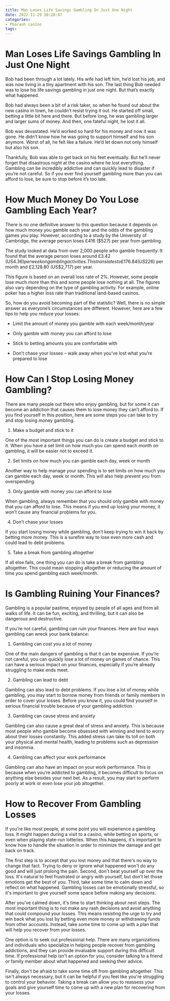 ```yaml
---
title: Man Loses Life Savings Gambling In Just One Night
date: 2022-11-29 10:28:47
categories:
- Pharaoh casino
tags:
---
```



#  Man Loses Life Savings Gambling In Just One Night

Bob had been through a lot lately. His wife had left him, he’d lost his job, and was now living in a tiny apartment with his son. The last thing Bob needed was to lose his life savings gambling in just one night. But that’s exactly what happened.

Bob had always been a bit of a risk taker, so when he found out about the new casino in town, he couldn’t resist trying it out. He started off small, betting a little bit here and there. But before long, he was gambling larger and larger sums of money. And then, one fateful night, he lost it all.

Bob was devastated. He’d worked so hard for his money and now it was gone. He didn’t know how he was going to support himself and his son anymore. Worst of all, he felt like a failure. He’d let down not only himself but also his son.

Thankfully, Bob was able to get back on his feet eventually. But he’ll never forget that disastrous night at the casino where he lost everything. Gambling can be incredibly addictive and can quickly lead to disaster if you’re not careful. So if you ever find yourself gambling more than you can afford to lose, be sure to stop before it’s too late.

#  How Much Money Do You Lose Gambling Each Year?

There is no one definitive answer to this question because it depends on how much money you gamble each year and the odds of the gambling games you play. However, according to a study by the University of Cambridge, the average person loses £416 ($527) per year from gambling.

The study looked at data from over 2,000 people who gamble frequently. It found that the average person loses around £3.42 (US$4.36) per week on gambling activities. This translates to £176.84 (US$226) per month and £2,128.80 (US$2,717) per year.

This figure is based on an overall loss rate of 2%. However, some people lose much more than this and some people lose nothing at all. The figures also vary depending on the type of gambling activity. For example, online poker has a higher loss rate than traditional land-based casinos.

So, how do you avoid becoming part of the statistic? Well, there is no simple answer as everyone’s circumstances are different. However, here are a few tips to help you reduce your losses:

* Limit the amount of money you gamble with each week/month/year

* Only gamble with money you can afford to lose

* Stick to betting amounts you are comfortable with

* Don’t chase your losses – walk away when you’ve lost what you’re prepared to lose

#  How Can I Stop Losing Money Gambling?

There are many people out there who enjoy gambling, but for some it can become an addiction that causes them to lose money they can’t afford to. If you find yourself in this position, here are some steps you can take to try and stop losing money gambling.

1. Make a budget and stick to it

One of the most important things you can do is create a budget and stick to it. When you have a set limit on how much you can spend each month on gambling, it will be easier not to exceed it.

2. Set limits on how much you can gamble each day, week or month

Another way to help manage your spending is to set limits on how much you can gamble each day, week or month. This will also help prevent you from overspending.

3. Only gamble with money you can afford to lose

When gambling, always remember that you should only gamble with money that you can afford to lose. This means if you end up losing your money, it won’t cause any financial problems for you.

4. Don’t chase your losses

If you start losing money while gambling, don’t keep trying to win it back by betting more money. This is a surefire way to lose even more cash and could lead to debt problems.


5. Take a break from gambling altogether

If all else fails, one thing you can do is take a break from gambling altogether. This could mean stopping altogether or reducing the amount of time you spend gambling each week/month.

#  Is Gambling Ruining Your Finances?

Gambling is a popular pastime, enjoyed by people of all ages and from all walks of life. It can be fun, exciting, and thrilling, but it can also be dangerous and destructive.

If you’re not careful, gambling can ruin your finances. Here are four ways gambling can wreck your bank balance:

1. Gambling can cost you a lot of money

One of the main dangers of gambling is that it can be expensive. If you’re not careful, you can quickly lose a lot of money on games of chance. This can have a serious impact on your finances, especially if you’re already struggling to make ends meet.

2. Gambling can lead to debt

Gambling can also lead to debt problems. If you lose a lot of money while gambling, you may start to borrow money from friends or family members in order to cover your losses. Before you know it, you could find yourself in serious financial trouble because of your gambling addiction.

3. Gambling can cause stress and anxiety

Gambling can also cause a great deal of stress and anxiety. This is because most people who gamble become obsessed with winning and tend to worry about their losses constantly. This added stress can take its toll on both your physical and mental health, leading to problems such as depression and insomnia.

4. Gambling can affect your work performance

Gambling can also have an impact on your work performance. This is because when you’re addicted to gambling, it becomes difficult to focus on anything else besides your next bet. As a result, you may start to perform poorly at work or even lose your job altogether.

#  How to Recover From Gambling Losses

If you're like most people, at some point you will experience a gambling loss. It might happen during a visit to a casino, while betting on sports, or even when playing state-run lotteries. When this happens, it's important to know how to handle the situation in order to minimize the damage and get back on track.

The first step is to accept that you lost money and that there's no way to change that fact. Trying to deny or ignore what happened won't do any good and will just prolong the pain. Second, don't beat yourself up over the loss. It's natural to feel frustrated or angry with yourself, but don't let those emotions get the best of you. Third, take some time to calm down and reflect on what happened. Gambling losses can be emotionally stressful, so it's important to give yourself some space before making any decisions.

After you've calmed down, it's time to start thinking about next steps. The most important thing is to not make any rash decisions and avoid anything that could compound your losses. This means resisting the urge to try and win back what you lost by betting even more money or withdrawing funds from other accounts. Instead, take some time to come up with a plan that will help you recover from your losses.

One option is to seek out professional help. There are many organizations and individuals who specialize in helping people recover from gambling addictions, and they can provide invaluable support during this difficult time. If professional help isn't an option for you, consider talking to a friend or family member about what happened and seeking their advice.

Finally, don't be afraid to take some time off from gambling altogether. This isn't always necessary, but it can be helpful if you feel like you're struggling to control your behavior. Taking a break can allow you to reassess your goals and give yourself time to come up with a new plan for recovering from your losses.